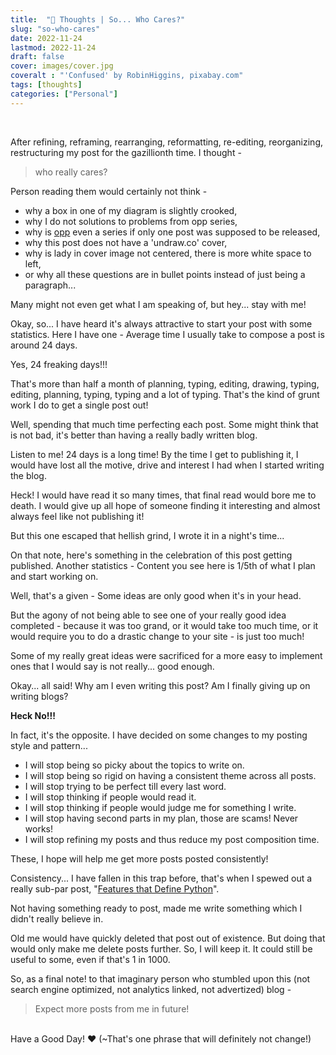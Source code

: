```yaml
---
title:  "💭 Thoughts | So... Who Cares?"
slug: "so-who-cares"
date: 2022-11-24
lastmod: 2022-11-24
draft: false
cover: images/cover.jpg
coveralt : "'Confused' by RobinHiggins, pixabay.com"
tags: [thoughts]
categories: ["Personal"]
---
```


<br>

After refining, reframing, rearranging, reformatting, re-editing, reorganizing, restructuring my post for the gazillionth time. I thought -

> who really cares?

Person reading them would certainly not think -
- why a box in one of my diagram is slightly crooked,
- why I do not solutions to problems from opp series,
- why is [opp](/nth-digit-of-an-integer) even a series if only one post was supposed to be released,
- why this post does not have a 'undraw.co' cover,
- why is lady in cover image not centered, there is more white space to left,
- or why all these questions are in bullet points instead of just being a paragraph...

Many might not even get what I am speaking of, but hey... stay with me!

Okay, so... I have heard it's always attractive to start your post with some statistics. Here I have one - Average time I usually take to compose a post is around 24 days. 

Yes, 24 freaking days!!!

That's more than half a month of planning, typing, editing, drawing, typing, editing, planning, typing, typing and a lot of typing. That's the kind of grunt work I do to get a single post out!

Well, spending that much time perfecting each post. Some might think that is not bad, it's better than having a really badly written blog.

Listen to me! 24 days is a long time! By the time I get to publishing it, I would have lost all the motive, drive and interest I had when I started writing the blog. 

Heck! I would have read it so many times, that final read would bore me to death. I would give up all hope of someone finding it interesting and almost always feel like not publishing it! 

But this one escaped that hellish grind, I wrote it in a night's time...

On that note, here's something in the celebration of this post getting published. Another statistics - Content you see here is 1/5th of what I plan and start working on.

Well, that's a given - Some ideas are only good when it's in your head. 

But the agony of not being able to see one of your really good idea completed - because it was too grand, or it would take too much time, or it would require you to do a drastic change to your site - is just too much! 

Some of my really great ideas were sacrificed for a more easy to implement ones that I would say is not really... good enough. 

Okay... all said! Why am I even writing this post? Am I finally giving up on writing blogs? 

**Heck No!!!**

In fact, it's the opposite. I have decided on some changes to my posting style and pattern...

- I will stop being so picky about the topics to write on.
- I will stop being so rigid on having a consistent theme across all posts.
- I will stop trying to be perfect till every last word.
- I will stop thinking if people would read it.
- I will stop thinking if people would judge me for something I write.
- I will stop having second parts in my plan, those are scams! Never works!
- I will stop refining my posts and thus reduce my post composition time.

These, I hope will help me get more posts posted consistently!

Consistency... I have fallen in this trap before, that's when I spewed out a really sub-par post, "[Features that Define Python](/features-that-define-python)". 

Not having something ready to post, made me write something which I didn't really believe in. 

Old me would have quickly deleted that post out of existence. But doing that would only make me delete posts further. So, I will keep it. It could still be useful to some, even if that's 1 in 1000.

So, as a final note! to that imaginary person who stumbled upon this (not search engine optimized, not analytics linked, not advertized) blog -

>  Expect more posts from me in future!

<br>
Have a Good Day! ❤️ (~That's one phrase that will definitely not change!)